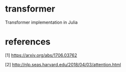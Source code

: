 # transformer
Transformer implementation in Julia

# references

  [1] https://arxiv.org/abs/1706.03762
  
  [2] http://nlp.seas.harvard.edu/2018/04/03/attention.html
